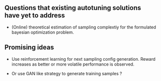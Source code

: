 
## Questions that existing autotuning solutions have yet to address

- (Online) theoretical estimation of sampling complextiy for the formulated bayesian optimization problem.


## Promising ideas

- Use reinforcement learning for next sampling config generation. Reward increases as better or more volatile performance is observed.

- Or use GAN like strategy to generate training samples ?

 
